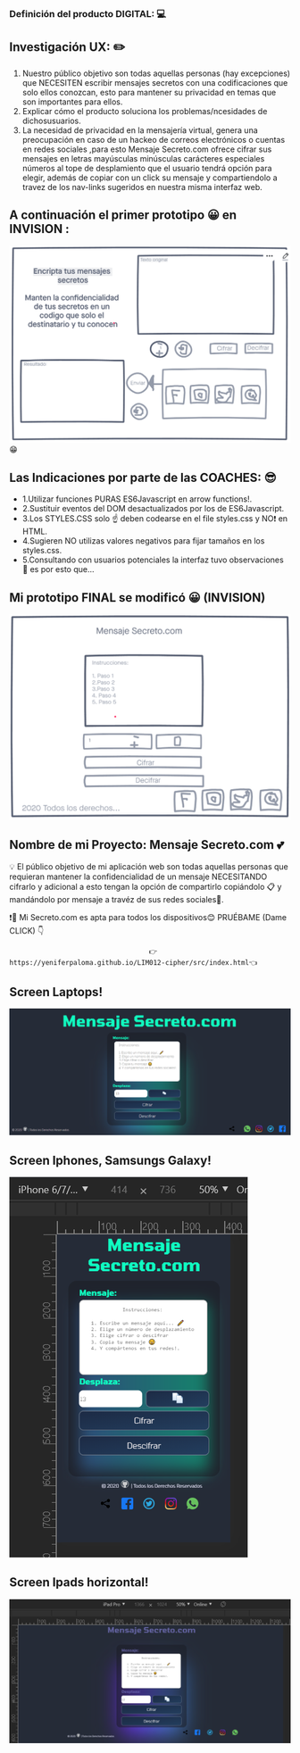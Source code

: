 ### Definición del producto DIGITAL: 💻

  ## Investigación UX: ✏️

  1. Nuestro público objetivo son todas aquellas personas (hay excepciones) que NECESITEN escribir mensajes secretos con una 
     codificaciones que solo ellos conozcan, esto para mantener su privacidad en temas que son importantes para ellos.
  2. Explicar cómo el producto soluciona los problemas/ncesidades de dichosusuarios.
  3. La necesidad de privacidad en la mensajería virtual, genera una preocupación en caso de un hackeo de correos electrónicos o cuentas en redes sociales 
     ,para esto Mensaje Secreto.com ofrece cifrar sus mensajes en letras mayúsculas minúsculas carácteres especiales números al tope de desplamiento que el usuario
     tendrá opción para elegir, además de copiar con un click su mensaje y compartiendolo a travez de los nav-links sugeridos en nuestra misma interfaz web.

  ## A continuación el primer prototipo 😀 en INVISION :

  ![](./src/assets/sketch_proyecto.png) &#128513;


  ## Las Indicaciones por parte de las COACHES: &#128526;

   * 1.Utilizar funciones PURAS ES6Javascript en arrow functions!.
   * 2.Sustituir eventos del DOM desactualizados por los de ES6Javascript.
   * 3.Los STYLES.CSS solo ☝ deben codearse en el file styles.css y NO❗ en HTML.
   * 4.Sugieren NO utilizas valores negativos para fijar tamaños en los styles.css.
   * 5.Consultando con usuarios potenciales la interfaz tuvo observaciones 💪 es por esto que...

  ## Mi prototipo FINAL se modificó 😀 (INVISION) 


  ![](./src/assets/PrototipoFinal.png)

   ## Nombre de mi Proyecto: Mensaje Secreto.com &#128149;

  &#128161; El público objetivo de mi aplicación web son todas aquellas personas que requieran mantener la confidencialidad de un mensaje NECESITANDO cifrarlo
  y adicional a esto tengan la opción de compartirlo copiándolo 📋 y mandándolo por mensaje a travéz de sus redes sociales📲.

  ❗🚨 Mi Secreto.com es apta para todos los dispositivos😊 PRUÉBAME (Dame CLICK) 👇


                                       👉 https://yeniferpaloma.github.io/LIM012-cipher/src/index.html👈

## Screen Laptops!
  ![](./src/assets/interfazCOdigocesar.png)
## Screen Iphones, Samsungs Galaxy!
   ![](./src/assets/responsive.png)
## Screen Ipads horizontal!
  ![](./src/assets/ipadResponsive.png)

